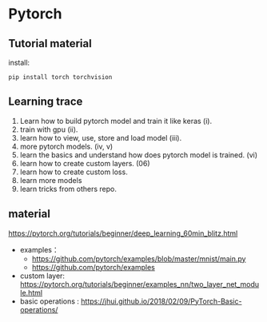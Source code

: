 # Pytorch

## Tutorial material
install: 
    
    pip install torch torchvision

## Learning trace

1. Learn how to build pytorch model and train it like keras (i). 
2. train with gpu (ii).
3. learn how to view, use, store and load model (iii).
4. more pytorch models. (iv, v)
5. learn the basics and understand how does pytorch model is trained. (vi)
6. learn how to create custom layers. (06)
7. learn how to create custom loss.
8. learn more models
9. learn tricks from others repo.

## material
https://pytorch.org/tutorials/beginner/deep_learning_60min_blitz.html

- examples： 
  - https://github.com/pytorch/examples/blob/master/mnist/main.py
  - https://github.com/pytorch/examples
- custom layer: https://pytorch.org/tutorials/beginner/examples_nn/two_layer_net_module.html
- basic operations : https://jhui.github.io/2018/02/09/PyTorch-Basic-operations/